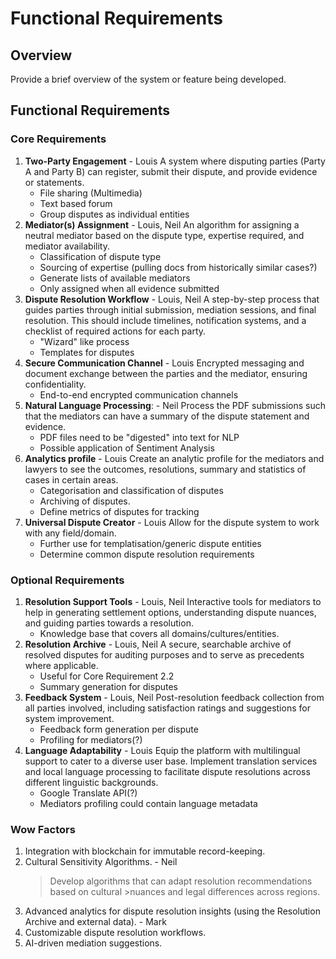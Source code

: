# Functional Requirements

## Overview

Provide a brief overview of the system or feature being developed.

## Functional Requirements

### Core Requirements

1. **Two-Party Engagement** - Louis
   A system where disputing parties (Party A and Party B) can register, submit their dispute, and provide evidence or statements.
   - File sharing (Multimedia)
   - Text based forum
   - Group disputes as individual entities
2. **Mediator(s) Assignment** - Louis, Neil
   An algorithm for assigning a neutral mediator based on the dispute type, expertise required, and mediator availability.
   - Classification of dispute type
   - Sourcing of expertise (pulling docs from historically similar cases?)
   - Generate lists of available mediators
   - Only assigned when all evidence submitted
3. **Dispute Resolution Workflow** - Louis, Neil
   A step-by-step process that guides parties through initial submission, mediation sessions, and final resolution. This should include timelines, notification systems, and a checklist of required actions for each party.
   - "Wizard" like process
   - Templates for disputes
4. **Secure Communication Channel** - Louis
   Encrypted messaging and document exchange between the parties and the mediator, ensuring confidentiality.
   - End-to-end encrypted communication channels
5. **Natural Language Processing**: - Neil
   Process the PDF submissions such that the mediators can have a summary of the dispute statement and evidence.
   - PDF files need to be "digested" into text for NLP
   - Possible application of Sentiment Analysis
6. **Analytics profile** - Louis
   Create an analytic profile for the mediators and lawyers to see the outcomes, resolutions, summary and statistics of cases in certain areas.
   - Categorisation and classification of disputes
   - Archiving of disputes.
   - Define metrics of disputes for tracking
7. **Universal Dispute Creator** - Louis
   Allow for the dispute system to work with any field/domain.
   - Further use for templatisation/generic dispute entities
   - Determine common dispute resolution requirements

### Optional Requirements

1. **Resolution Support Tools** - Louis, Neil
   Interactive tools for mediators to help in generating settlement options, understanding dispute nuances, and guiding parties towards a resolution.
   - Knowledge base that covers all domains/cultures/entities.
2. **Resolution Archive** - Louis, Neil
   A secure, searchable archive of resolved disputes for auditing purposes and to serve as precedents where applicable.
   - Useful for Core Requirement 2.2
   - Summary generation for disputes
3. **Feedback System** - Louis, Neil
   Post-resolution feedback collection from all parties involved, including satisfaction ratings and suggestions for system improvement.
   - Feedback form generation per dispute
   - Profiling for  mediators(?) 
4. **Language Adaptability** - Louis
   Equip the platform with multilingual support to cater to a diverse user base. Implement translation services and local language processing to facilitate dispute resolutions across different linguistic backgrounds.
   - Google Translate API(?)
   - Mediators profiling could contain language metadata

### Wow Factors

1. Integration with blockchain for immutable record-keeping.
2. Cultural Sensitivity Algorithms. - Neil
    > Develop algorithms that can adapt resolution recommendations based on cultural >nuances and legal differences across regions.
3. Advanced analytics for dispute resolution insights (using the Resolution Archive and external data). - Mark
4. Customizable dispute resolution workflows.
5. AI-driven mediation suggestions.
